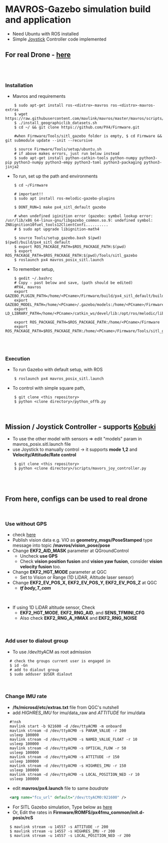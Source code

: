 # MAVROS-Gazebo simulation build and application
+ Need Ubuntu with ROS installed
+ Simple [Joystick](https://asia.playstation.com/ko-kr/accessories/dualshock4/) Controller code implemented

## For real Drone - [here](#from-here-configs-can-be-used-to-real-drone)

<br><br>

### Installation 
+ Mavros and requirements
~~~shell
    $ sudo apt-get install ros-<distro>-mavros ros-<distro>-mavros-extras
    $ wget https://raw.githubusercontent.com/mavlink/mavros/master/mavros/scripts/install_geographiclib_datasets.sh
    $ ./install_geographiclib_datasets.sh
    $ cd ~/ && git clone https://github.com/PX4/Firmware.git
    
    #when Firmware/Tools/sitl_gazebo folder is empty, $ cd Firmware && git submodule update --init --recursive
    
    $ source Firmware/Tools/setup/ubuntu.sh
    # if above makes errors, just run below instead
    $ sudo apt-get install python-catkin-tools python-numpy python3-pip python3-numpy python3-empy python3-toml python3-packaging python3-jinja2
~~~
+ To run, set up the path and environments
~~~shell
    $ cd ~/Firmware
    
    # important!!
    $ sudo apt install ros-melodic-gazebo-plugins
    
    $ DONT_RUN=1 make px4_sitl_default gazebo

    # when undefined iginition error (gazebo: symbol lookup error: /usr/lib/x86_64-linux-gnu/libgazebo_common.so.9: undefined symbol: ZN8ignition10fuel_tools12ClientConfi..........
    # $ sudo apt upgrade libignition-math4
    
    $ source Tools/setup_gazebo.bash $(pwd) $(pwd)/build/px4_sitl_default
    $ export ROS_PACKAGE_PATH=$ROS_PACKAGE_PATH:$(pwd)
    $ export ROS_PACKAGE_PATH=$ROS_PACKAGE_PATH:$(pwd)/Tools/sitl_gazebo
    $ roslaunch px4 mavros_posix_sitl.launch
~~~
+ To remember setup,
~~~shell
    $ gedit ~/.bashrc
    # Copy - past below and save, (path should be edited)
    #PX4, mavros
    export GAZEBO_PLUGIN_PATH=/home/<PCname>/Firmware/build/px4_sitl_default/build_gazebo
    export GAZEBO_MODEL_PATH=/home/<PCname>/.gazebo/models:/home/<PCname>/Firmware/Tools/sitl_gazebo/models
    export LD_LIBRARY_PATH=/home/<PCname>/catkin_ws/devel/lib:/opt/ros/melodic/lib:/home/<PCname>/Firmware/build/px4_sitl_default/build_gazebo

    export ROS_PACKAGE_PATH=$ROS_PACKAGE_PATH:/home/<PCname>/Firmware
    export ROS_PACKAGE_PATH=$ROS_PACKAGE_PATH:/home/<PCname>/Firmware/Tools/sitl_gazebo
~~~

<br><br>

### Execution
+ To run Gazebo with default setup, with ROS
~~~shell
    $ roslaunch px4 mavros_posix_sitl.launch
~~~
+ To control with simple square path,
~~~shell
    $ git clone <this repository>
    $ python <clone directory>/python_offb.py
~~~

<br>

## Mission / Joystick Controller - supports [Kobuki](https://github.com/engcang/mavros-gazebo-application/tree/master/mobile_robot)
+ To use the other model with sensors => edit "models" param in mavros_posix.sitl.launch file
+ use Joystick to manually control -> it supports **mode 1,2** and **Velocity/Attitude/Rate control**
~~~shell
    $ git clone <this repository>
    $ python <clone directory>/scripts/mavors_joy_controller.py
~~~

<br><br>

## From here, configs can be used to real drone

<br>

### Use without GPS
+ check [here](https://dev.px4.io/v1.9.0/en/ros/external_position_estimation.html)
+ Publish vision data e.g. VIO as **geometry_msgs/PoseStamped** type message into topic **/mavros/vision_pose/pose**
+ Change **EKF2_AID_MASK** parameter at QGroundControl
  + Uncheck **use GPS**
  + Check **vision position fusion** and **vision yaw fusion**, consider **vision velocity fusion** too.
+ Change **EKF2_HGT_MODE** parameter at QGC
  + Set to Vision or Range (1D LiDAR, Altitude laser sensor)
+ Change **EKF2_EV_POS_X, EKF2_EV_POS_Y, EKF2_EV_POS_Z** at QGC
  + ***tf body_T_cam***

<br>

+ If using 1D LiDAR altitude sensor, Check
  + **EKF2_HGT_MODE**, **EKF2_RNG_AID**, and **SENS_TFMINI_CFG**
  + Also check **EKF2_RNG_A_HMAX** and **EKF2_RNG_NOISE**
<br>

### Add user to dialout group
+ To use /dev/ttyACM as root admission
~~~shell
  # check the groups current user is engaged in
  $ id -Gn
  # add to dialout group
  $ sudo adduser $USER dialout
~~~

<br>

### Change IMU rate
+ **/fs/microsd/etc/extras.txt** file from QGC's nutshell
+ add *HIGHRES_IMU* for imu/data_raw and *ATTITUDE* for imu/data
~~~shell
  #!nsh
  mavlink start -b 921600 -d /dev/ttyACM0 -m onboard
  mavlink stream -d /dev/ttyACM0 -s PARAM_VALUE -r 200
  usleep 100000
  mavlink stream -d /dev/ttyACM0 -s NAMED_VALUE_FLOAT -r 10
  usleep 100000
  mavlink stream -d /dev/ttyACM0 -s OPTICAL_FLOW -r 50
  usleep 100000
  mavlink stream -d /dev/ttyACM0 -s ATTITUDE -r 150
  usleep 100000
  mavlink stream -d /dev/ttyACM0 -s HIGHRES_IMU -r 150
  usleep 100000
  mavlink stream -d /dev/ttyACM0 -s LOCAL_POSITION_NED -r 10
  usleep 100000
~~~
+ edit **mavros/px4.launch** file to same *baudrate*
~~~xml
  <arg name="fcu_url" default="/dev/ttyACM0:921600" />
~~~
+ For SITL Gazebo simulation, Type below as [here](https://zhuanlan.zhihu.com/p/33075247)
+ Or, Edit the rates in **Firmware/ROMFS/px4fmu_common/init.d-posix/rcS** 
~~~shell
  $ mavlink stream -u 14557 -s ATTITUDE -r 200
  $ mavlink stream -u 14557 -s HIGHRES_IMU -r 200
  $ mavlink stream -u 14557 -s LOCAL_POSITION_NED -r 200
~~~
